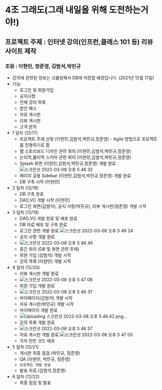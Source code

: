 # 4조 그래도(그래 내일을 위해 도전하는거야!)

## 프로젝트 주제 : 인터넷 강의(인프런,클래스 101 등) 리뷰 사이트 제작

### **조원 : 이현민, 정준영, 김범석,박민규**

- 강의에 관련된 정보는 크롤링해서 DB에 저장할 예정입니다. (2021년 12월 17일)
- 기능:
    - 로그인 및 회원가입
    - 공지사항
    - 전체 강의 목록
    - 할인 패스
    - 자유 게시판
    - 리뷰 게시판
    - 고객 문의
- 1 일차 (12/17)
    - 프로젝트 주제 선정 (이현민,김범석,박민규,정준영) - Agile 방법으로 프로젝트를 진행하기로 함
    - 웹 스토리보드 디자인 관련 회의 (이현민,김범석,박민규,정준영)
    - 논리적,물리적 스키마 관련 회의 (이현민,김범석,박민규,정준영)
    - Splash 화면 (이현민,김범석,박민규,정준영) 개발 완료
    ![스크린샷 2022-03-08 오후 5 46 32](https://user-images.githubusercontent.com/89174775/157201284-48050caa-bf34-421f-81cb-ed151e7b259a.png)
    - 페이지 공용 Sidebar (이현민,김범석,박민규,정준영) 개발 완료
    - DB 구축 시작 (이현민)
- 2 일차 (12/18)
    - DB 구축 완료
    - DAO,VO 개발 시작 (이현민)
    - 로그인 화면(김범석), 공지 사항(박민규), 리뷰 게시판(정준영) 개발 시작
- 3 일차 (12/19)
    - DAO,VO 개발 완료 및 배포 완료
    - DB 자료 배포 및 구축 완료
    - 로그인 관련 개발 완료
    ![스크린샷 2022-03-08 오후 5 46 24](https://user-images.githubusercontent.com/89174775/157201097-464c484d-60d7-4e04-b9eb-c76c58e95d19.png)
    - 공지 사항 개발 완료
    -  ![스크린샷 2022-03-08 오후 5 46 46](https://user-images.githubusercontent.com/89174775/157201624-664eabf2-d10b-4102-a0c7-38ff5c1bc405.png)
    - 중간 회의 (DB 및 화면 관련 주제)
    - 회원 가입 (김범석) 개발 시작
    - 강의 목록 (이현민) 개발 시작
- 4 일차 (12/20)
    - 리뷰 게시판 개발 완료
    - ![스크린샷 2022-03-08 오후 5 47 08](https://user-images.githubusercontent.com/89174775/157201800-ca950088-eb1e-4d5a-8f19-851058fb87d9.png)
    - 회원 가입 개발 완료
    - ![스크린샷 2022-03-08 오후 5 46 37](https://user-images.githubusercontent.com/89174775/157201395-e8690736-8d23-49e1-a9be-2ece258d3503.png)
    - 마이페이지(김범석) 개발 시작
    - 자유 게시판(박민규) 개발 시작
    - 마이페이지 개발 완료
    - ![Uploading 스크린샷 2022-03-08 오후 5.46.42.png…]()
    - 강의 목록 개발 완료
    - ![스크린샷 2022-03-08 오후 5 46 57](https://user-images.githubusercontent.com/89174775/157201837-2228be47-7487-4484-bab1-1dca22057ef9.png)
    - 자유 게시판 개발 완료
    ![스크린샷 2022-03-08 오후 5 47 05](https://user-images.githubusercontent.com/89174775/157201716-50632c6f-81d5-42b7-9573-af87754a3384.png)
    - 각자 만든 코드 배포
- 5 일차 (12/21)
    - 게시판 최종 점검 (박민규, 정준영)
    - QA (이현민, 박민규, 정준영)
    - `프로젝트 개발 완료`
    - 발표 자료 (김범석,정준영)
- 6 일차 (12/22)
    - 최종 점검 및 발표
